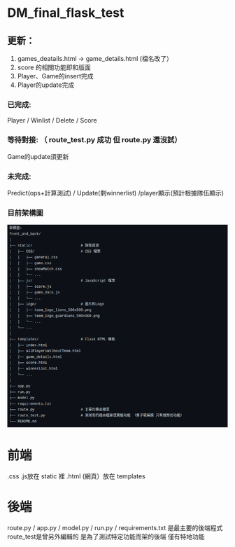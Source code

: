 # DM_final_flask_test
## 更新：
1. games_deatails.html -> game_details.html (檔名改了）
2. score 的相關功能即和版面
3. Player、Game的insert完成
4. Player的update完成

### 已完成:
Player / Winlist / Delete / Score

### 等待對接: （ route_test.py 成功 但 route.py 還沒試）
Game的update須更新

### 未完成:
Predict(ops+計算測試) / Update(剩winnerlist) /player顯示(預計根據隊伍顯示)

### 目前架構圖
![image](https://github.com/TTT426/DM_final_flask_test/blob/main/%E6%9E%B6%E6%A7%8B%E5%9C%96.png)

# 前端
.css .js放在 static 裡
.html (網頁）放在 templates

# 後端
route.py / app.py / model.py / run.py / requirements.txt 是最主要的後端程式
route_test是曾另外編輯的 是為了測試特定功能而架的後端 僅有特地功能
